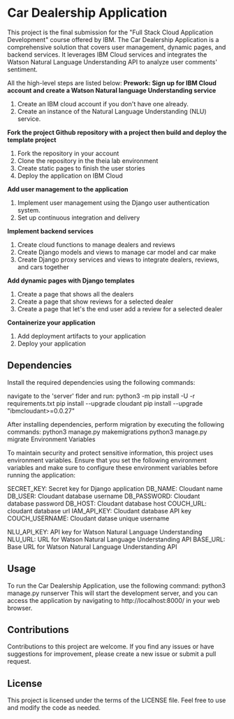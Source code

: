 # Car Dealership Application
This project is the final submission for the "Full Stack Cloud Application Development" course offered by IBM. The Car Dealership Application is a comprehensive solution that covers user management, dynamic pages, and backend services. It leverages IBM Cloud services and integrates the Watson Natural Language Understanding API to analyze user comments' sentiment.

All the high-level steps are listed below:
**Prework: Sign up for IBM Cloud account and create a Watson Natural language Understanding service**
1. Create an IBM cloud account if you don't have one already.
2. Create an instance of the Natural Language Understanding (NLU) service.

**Fork the project Github repository with a project then build and deploy the template project**
1. Fork the repository in your account
2. Clone the repository in the theia lab environment
3. Create static pages to finish the user stories
4. Deploy the application on IBM Cloud

**Add user management to the application**
1. Implement user management using the Django user authentication system.
2. Set up continuous integration and delivery

**Implement backend services**
1. Create cloud functions to manage dealers and reviews
2. Create Django models and views to manage car model and car make
3. Create Django proxy services and views to integrate dealers, reviews, and cars together
 
**Add dynamic pages with Django templates**
1. Create a page that shows all the dealers
2. Create a page that show reviews for a selected dealer
3. Create a page that let's the end user add a review for a selected dealer

**Containerize your application**
1. Add deployment artifacts to your application
2. Deploy your application


## Dependencies
Install the required dependencies using the following commands:

navigate to the 'server' flder and run: python3 -m pip install -U -r requirements.txt
pip install --upgrade cloudant
pip install --upgrade "ibmcloudant>=0.0.27"

After installing dependencies, perform migration by executing the following commands:
python3 manage.py makemigrations
python3 manage.py migrate
Environment Variables

To maintain security and protect sensitive information, this project uses environment variables. Ensure that you set the following environment variables and make sure to configure these environment variables before running the application:

SECRET_KEY: Secret key for Django application
DB_NAME: Cloudant name
DB_USER: Cloudant database username
DB_PASSWORD: Cloudant database password
DB_HOST: Cloudant database host
COUCH_URL: cloudant database url
IAM_API_KEY: Cloudant database API key
COUCH_USERNAME: Cloudant datase unique username

NLU_API_KEY: API key for Watson Natural Language Understanding
NLU_URL: URL for Watson Natural Language Understanding API
BASE_URL: Base URL for Watson Natural Language Understanding API


## Usage
To run the Car Dealership Application, use the following command:
python3 manage.py runserver
This will start the development server, and you can access the application by navigating to http://localhost:8000/ in your web browser.

## Contributions
Contributions to this project are welcome. If you find any issues or have suggestions for improvement, please create a new issue or submit a pull request.

## License
This project is licensed under the terms of the LICENSE file. Feel free to use and modify the code as needed.
